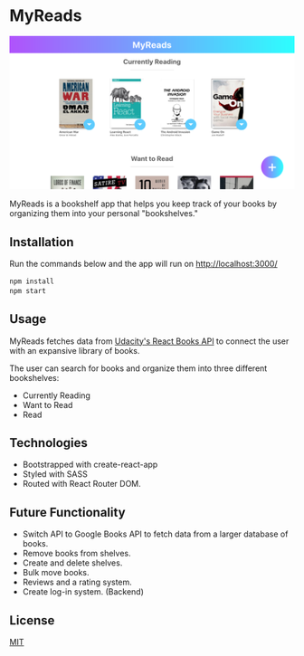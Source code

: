 # MyReads

![Screenshot](./src/images/screenshot.png)

MyReads is a bookshelf app that helps you keep track of your books by organizing them into your personal "bookshelves." 

## Installation

Run the commands below and the app will run on [http://localhost:3000/](http://localhost:3000/)

```bash
npm install
npm start
```
## Usage

MyReads fetches data from [Udacity's React Books API](https://reactnd-books-api.udacity.com/) to connect the user with an expansive library of books. 

The user can search for books and organize them into three different bookshelves:
 
* Currently Reading
* Want to Read
* Read

## Technologies

* Bootstrapped with create-react-app
* Styled with SASS
* Routed with React Router DOM. 

## Future Functionality

* Switch API to Google Books API to fetch data from a larger database of books.
* Remove books from shelves.
* Create and delete shelves.
* Bulk move books.
* Reviews and a rating system.
* Create log-in system. (Backend)

## License
[MIT](https://choosealicense.com/licenses/mit/)